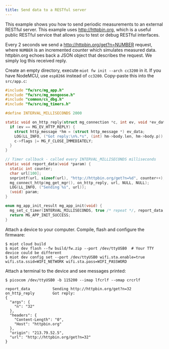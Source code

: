 ```yaml
---
title: Send data to a RESTful server
---
```


This example shows you how to send periodic measurements to an external
RESTful server. This example uses http://httpbin.org, which is a useful public
RESTful service that allows you to test or debug RESTful interfaces.

Every 2 seconds we send a http://httpbin.org/get?n=NUMBER request,
where `NUMBER` is an incremented counter which simulates measured data.
httpbin.org echoes back a JSON object that describes the request.
We simply log this received reply.

Create an empty directory, execute `miot fw init --arch cc3200` in it.
If you have NodeMCU, use `esp8266` instead of `cc3200`.
Copy-paste this into the `src/app.c`:

```c
#include "fw/src/mg_app.h"
#include "fw/src/mg_mongoose.h"
#include "common/cs_dbg.h"
#include "fw/src/mg_timers.h"

#define INTERVAL_MILLISECONDS 2000

static void on_http_reply(struct mg_connection *c, int ev, void *ev_data) {
  if (ev == MG_EV_HTTP_REPLY) {
    struct http_message *hm = (struct http_message *) ev_data;
    LOG(LL_INFO, ("Got reply:\n%.*s", (int) hm->body.len, hm->body.p));
    c->flags |= MG_F_CLOSE_IMMEDIATELY;
  }
}

// Timer callback - called every INTERVAL_MILLISECONDS milliseconds
static void report_data(void *param) {
  static int counter;
  char url[100];
  snprintf(url, sizeof(url), "http://httpbin.org/get?n=%d", counter++);
  mg_connect_http(mg_get_mgr(), on_http_reply, url, NULL, NULL);
  LOG(LL_INFO, ("Sending %s", url));
  (void) param;
}

enum mg_app_init_result mg_app_init(void) {
  mg_set_c_timer(INTERVAL_MILLISECONDS, true /* repeat */, report_data, NULL);
  return MG_APP_INIT_SUCCESS;
}
```

Attach a device to your computer. Compile, flash and configure the firmware:

```
$ miot cloud build
$ miot dev flash --fw build/fw.zip --port /dev/ttyUSB0  # Your TTY device could be different
$ miot dev config set --port /dev/ttyUSB0 wifi.sta.enable=true wifi.sta.ssid=WIFI_NETWORK wifi.sta.pass=WIFI_PASSWORD
```

Attach a terminal to the device and see messages printed:

```
$ picocom /dev/ttyUSB0 -b 115200 --imap lfcrlf --omap crcrlf

report_data          Sending http://httpbin.org/get?n=32
on_http_reply        Got reply:
{
  "args": {
    "n": "32"
  },
  "headers": {
    "Content-Length": "0",
    "Host": "httpbin.org"
  },
  "origin": "213.79.52.5",
  "url": "http://httpbin.org/get?n=32"
}
```
